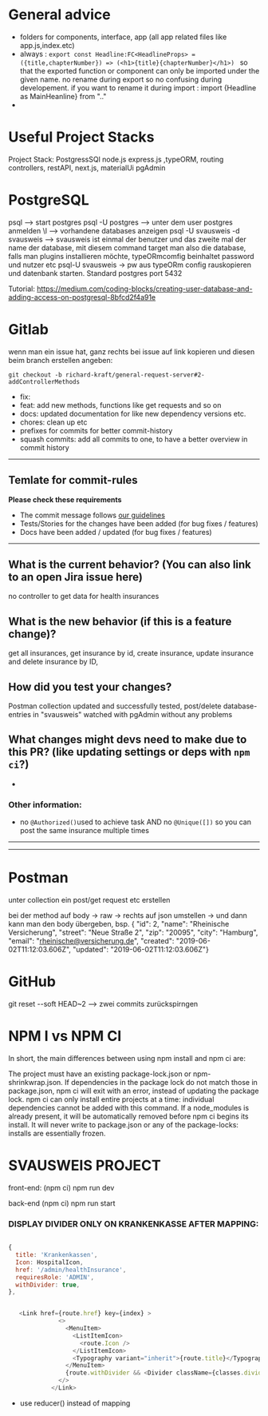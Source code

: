 # General advice

- folders for components, interface, app (all app related files like app.js,index.etc)
- always : ```export const Headline:FC<HeadlineProps> =  ({title,chapterNumber}) => (<h1>{title}{chapterNumber}</h1>) ``` so that the exported function or component can only be imported under the given name. no rename during export so no confusing during developement. if you want to rename it during import : import {Headline as MainHeanline} from ".." 
- 

# Useful Project Stacks
Project Stack:
PostgressSQl
node.js express.js ,typeORM, routing controllers,
restAPI,
next.js, materialUi
pgAdmin



# PostgreSQL 
psql --> start postgres
psql -U postgres --> unter dem user postgres anmelden
\l --> vorhandene databases anzeigen
psql -U svausweis -d svausweis --> svausweis ist einmal der benutzer und das zweite mal der name der database, mit diesem command target man also die database, falls man plugins installieren möchte,
typeORmcomfig beinhaltet password und nutzer etc
psql-U svausweis -> pw aus typeORm config rauskopieren und datenbank starten.
Standard postgres port 5432

Tutorial:
 https://medium.com/coding-blocks/creating-user-database-and-adding-access-on-postgresql-8bfcd2f4a91e

# Gitlab

wenn man ein issue hat, ganz rechts bei issue auf link kopieren und diesen beim branch erstellen angeben:

```
git checkout -b richard-kraft/general-request-server#2-addControllerMethods

```


[WIP]:
feat:
- fix: 
- feat: add new methods, functions like get requests and so on
- docs: updated documentation for like new dependency versions etc.
- chores: clean up etc
- prefixes for commits for better commit-history
- squash commits: add all commits to one, to have a better overview in commit history 

-----------

## Temlate for commit-rules


**Please check these requirements**

* The commit message follows [our guidelines](https://www.conventionalcommits.org/)
* Tests/Stories for the changes have been added (for bug fixes / features)
* Docs have been added / updated (for bug fixes / features)

---

## What is the current behavior? (You can also link to an open Jira issue here)

no controller to get data for health insurances


## What is the new behavior (if this is a feature change)?

get all insurances, get insurance by id, create insurance, update insurance and delete insurance by ID,


## How did you test your changes?

Postman collection updated and successfully tested, post/delete database-entries in "svausweis" watched with pgAdmin without any problems

## What changes might devs need to make due to this PR? (like updating settings or deps with `npm ci`?)

-

### Other information:

- no `@Authorized()`used to achieve task AND no `@Unique([])` so you can post the same insurance multiple times




--------------------
--------------------
# Postman

unter collection ein post/get request etc erstellen


bei der method auf body -> raw -> rechts auf json umstellen -> und dann kann man den body übergeben, bsp. {   "id": 2,
    "name": "Rheinische Versicherung",
    "street": "Neue Straße 2",
    "zip": "20095",
    "city": "Hamburg",
    "email": "rheinische@versicherung.de",
    "created": "2019-06-02T11:12:03.606Z",
    "updated": "2019-06-02T11:12:03.606Z"}



# GitHub 

git reset --soft HEAD~2   --> zwei commits zurückspirngen

# NPM I vs NPM CI



In short, the main differences between using npm install and npm ci are:

The project must have an existing package-lock.json or npm-shrinkwrap.json.
If dependencies in the package lock do not match those in package.json, npm ci will exit with an error, instead of updating the package lock.
npm ci can only install entire projects at a time: individual dependencies cannot be added with this command.
If a node_modules is already present, it will be automatically removed before npm ci begins its install.
It will never write to package.json or any of the package-locks: installs are essentially frozen.

# SVAUSWEIS PROJECT


front-end:
(npm ci) 
npm run dev

back-end
(npm ci)
npm run start




### DISPLAY DIVIDER ONLY ON KRANKENKASSE AFTER MAPPING:

  ```js

  {
    title: 'Krankenkassen',
    Icon: HospitalIcon,
    href: '/admin/healthInsurance',
    requiresRole: 'ADMIN',
    withDivider: true,
  },


     <Link href={route.href} key={index} >
                <>
                  <MenuItem>
                    <ListItemIcon>
                      <route.Icon />
                    </ListItemIcon>
                    <Typography variant="inherit">{route.title}</Typography>
                  </MenuItem>
                  {route.withDivider && <Divider className={classes.divider} />}
                </>
              </Link>
```


- use reducer() instead of mapping